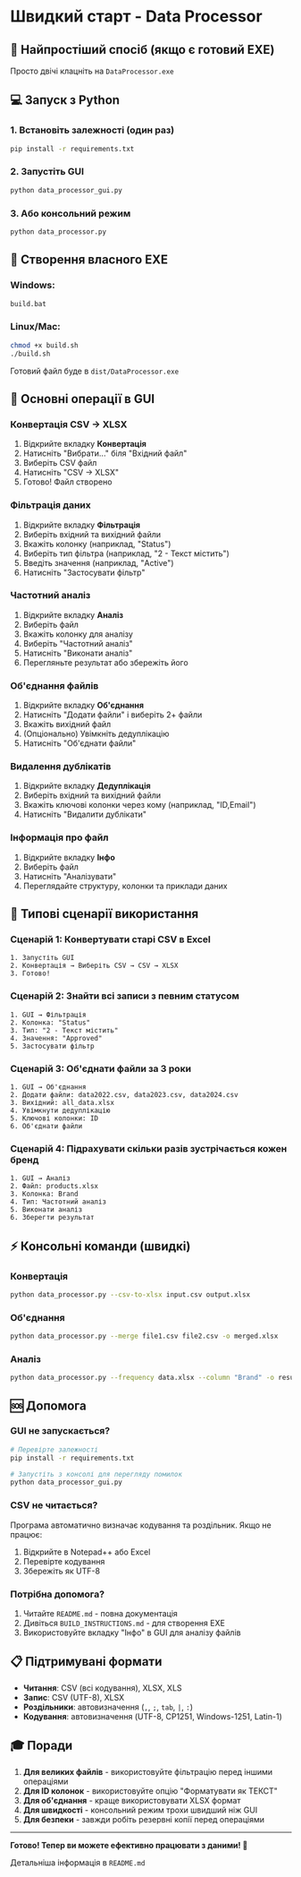 # Швидкий старт - Data Processor

## 🚀 Найпростіший спосіб (якщо є готовий EXE)

Просто двічі клацніть на `DataProcessor.exe`

## 💻 Запуск з Python

### 1. Встановіть залежності (один раз)

```bash
pip install -r requirements.txt
```

### 2. Запустіть GUI

```bash
python data_processor_gui.py
```

### 3. Або консольний режим

```bash
python data_processor.py
```

## 🔨 Створення власного EXE

### Windows:
```bash
build.bat
```

### Linux/Mac:
```bash
chmod +x build.sh
./build.sh
```

Готовий файл буде в `dist/DataProcessor.exe`

## 📖 Основні операції в GUI

### Конвертація CSV → XLSX

1. Відкрийте вкладку **Конвертація**
2. Натисніть "Вибрати..." біля "Вхідний файл"
3. Виберіть CSV файл
4. Натисніть "CSV → XLSX"
5. Готово! Файл створено

### Фільтрація даних

1. Відкрийте вкладку **Фільтрація**
2. Виберіть вхідний та вихідний файли
3. Вкажіть колонку (наприклад, "Status")
4. Виберіть тип фільтра (наприклад, "2 - Текст містить")
5. Введіть значення (наприклад, "Active")
6. Натисніть "Застосувати фільтр"

### Частотний аналіз

1. Відкрийте вкладку **Аналіз**
2. Виберіть файл
3. Вкажіть колонку для аналізу
4. Виберіть "Частотний аналіз"
5. Натисніть "Виконати аналіз"
6. Перегляньте результат або збережіть його

### Об'єднання файлів

1. Відкрийте вкладку **Об'єднання**
2. Натисніть "Додати файли" і виберіть 2+ файли
3. Вкажіть вихідний файл
4. (Опціонально) Увімкніть дедуплікацію
5. Натисніть "Об'єднати файли"

### Видалення дублікатів

1. Відкрийте вкладку **Дедуплікація**
2. Виберіть вхідний та вихідний файли
3. Вкажіть ключові колонки через кому (наприклад, "ID,Email")
4. Натисніть "Видалити дублікати"

### Інформація про файл

1. Відкрийте вкладку **Інфо**
2. Виберіть файл
3. Натисніть "Аналізувати"
4. Переглядайте структуру, колонки та приклади даних

## 🎯 Типові сценарії використання

### Сценарій 1: Конвертувати старі CSV в Excel

```
1. Запустіть GUI
2. Конвертація → Виберіть CSV → CSV → XLSX
3. Готово!
```

### Сценарій 2: Знайти всі записи з певним статусом

```
1. GUI → Фільтрація
2. Колонка: "Status"
3. Тип: "2 - Текст містить"
4. Значення: "Approved"
5. Застосувати фільтр
```

### Сценарій 3: Об'єднати файли за 3 роки

```
1. GUI → Об'єднання
2. Додати файли: data2022.csv, data2023.csv, data2024.csv
3. Вихідний: all_data.xlsx
4. Увімкнути дедуплікацію
5. Ключові колонки: ID
6. Об'єднати файли
```

### Сценарій 4: Підрахувати скільки разів зустрічається кожен бренд

```
1. GUI → Аналіз
2. Файл: products.xlsx
3. Колонка: Brand
4. Тип: Частотний аналіз
5. Виконати аналіз
6. Зберегти результат
```

## ⚡ Консольні команди (швидкі)

### Конвертація

```bash
python data_processor.py --csv-to-xlsx input.csv output.xlsx
```

### Об'єднання

```bash
python data_processor.py --merge file1.csv file2.csv -o merged.xlsx
```

### Аналіз

```bash
python data_processor.py --frequency data.xlsx --column "Brand" -o result.xlsx
```

## 🆘 Допомога

### GUI не запускається?

```bash
# Перевірте залежності
pip install -r requirements.txt

# Запустіть з консолі для перегляду помилок
python data_processor_gui.py
```

### CSV не читається?

Програма автоматично визначає кодування та роздільник. Якщо не працює:
1. Відкрийте в Notepad++ або Excel
2. Перевірте кодування
3. Збережіть як UTF-8

### Потрібна допомога?

1. Читайте `README.md` - повна документація
2. Дивіться `BUILD_INSTRUCTIONS.md` - для створення EXE
3. Використовуйте вкладку "Інфо" в GUI для аналізу файлів

## 📋 Підтримувані формати

- **Читання**: CSV (всі кодування), XLSX, XLS
- **Запис**: CSV (UTF-8), XLSX
- **Роздільники**: автовизначення (`,`, `;`, `tab`, `|`, `:`)
- **Кодування**: автовизначення (UTF-8, CP1251, Windows-1251, Latin-1)

## 🎓 Поради

1. **Для великих файлів** - використовуйте фільтрацію перед іншими операціями
2. **Для ID колонок** - використовуйте опцію "Форматувати як ТЕКСТ"
3. **Для об'єднання** - краще використовувати XLSX формат
4. **Для швидкості** - консольний режим трохи швидший ніж GUI
5. **Для безпеки** - завжди робіть резервні копії перед операціями

---

**Готово! Тепер ви можете ефективно працювати з даними! 🎉**

Детальніша інформація в `README.md`
